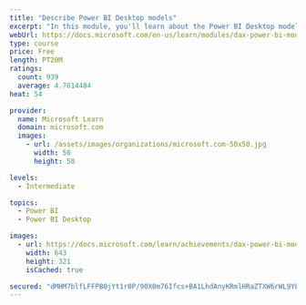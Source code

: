 ```yaml
---
title: "Describe Power BI Desktop models"
excerpt: "In this module, you'll learn about the Power BI Desktop model structure, star schema design basics, analytics queries, and report visual configuration. This module provides a strong foundation on which you can learn to optimize model designs and add model calculations."
webUrl: https://docs.microsoft.com/en-us/learn/modules/dax-power-bi-models/
type: course
price: Free
length: PT20M
ratings:
  count: 939
  average: 4.7614484
heat: 54

provider:
  name: Microsoft Learn
  domain: microsoft.com
  images:
    - url: /assets/images/organizations/microsoft.com-50x50.jpg
      width: 50
      height: 50

levels:
  - Intermediate

topics:
  - Power BI
  - Power BI Desktop

images:
  - url: https://docs.microsoft.com/learn/achievements/dax-power-bi-models-social.png
    width: 643
    height: 321
    isCached: true

secured: "dMHM7blfLFFPB0jYt1r0P/90X0m76Ifcs+BA1LhdAnyKRmlHRaZTXW6rWL9YP3U8bhBvTSymcD4l3fRx12soUrhdpCMon+zOhR58wgMo2Xcj/0bd2DAwwqzqdkTXJCNUEX+kW6MFxcHq+AM/T7JCjiuDXEtpWbJa4OlBz9EJg7RZ28Btlm7XZarWAD5FM7n2hqP52uMLv8WqSG2z6IQuggg2j303jHpvsoT1sXPBNxDx9zRN4EWRraJRknryd61CmYF2uWnXbLXJG4qogm0VdQQVWizDHUWx5TtSXu2QAbtPIr72g8tqANF4jiplIuxV8eVsBU97pMq4ctOcB6wr6QhqkKsrJ7Izl/2Yj71Bf10wN5h57LBOZT69k6L7yxc8pZdEatmg2XMAL/CWqP/bZcpb5qB1G0qfGL6dgm0e5L0=;4k+5/YNcGTocT1SLURh2kA=="
---
```


